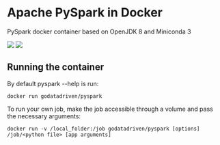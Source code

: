 # Apache PySpark in Docker

PySpark docker container based on OpenJDK 8 and Miniconda 3

[![](https://images.microbadger.com/badges/image/godatadriven/pyspark.svg)](https://microbadger.com/images/godatadriven/pyspark "Get your own image badge on microbadger.com") [![](https://images.microbadger.com/badges/version/godatadriven/pyspark.svg)](https://microbadger.com/images/godatadriven/pyspark "Get your own version badge on microbadger.com") 

## Running the container
By default pyspark --help is run:

```
docker run godatadriven/pyspark 
```

To run your own job, make the job accessible through a volume and pass the necessary arguments:

```
docker run -v /local_folder:/job godatadriven/pyspark [options] /job/<python file> [app arguments]
```